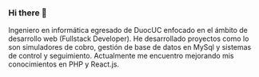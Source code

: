 ### Hi there 👋

Ingeniero en informática egresado de DuocUC enfocado en el ámbito de desarrollo web (Fullstack Developer). He desarrollado proyectos como lo son simuladores de cobro, gestión de base de datos en MySql y sistemas de control y seguimiento.
Actualmente me encuentro mejorando mis conocimientos en PHP y React.js.

